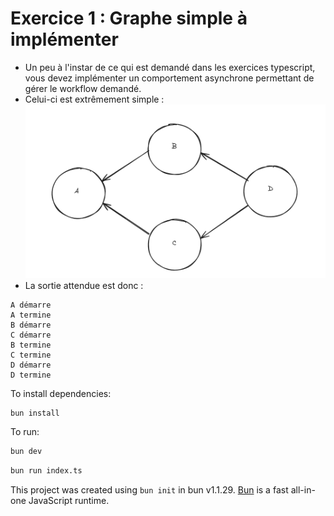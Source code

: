 # Exercice 1 : Graphe simple à implémenter
- Un peu à l'instar de ce qui est demandé dans les exercices typescript, vous devez implémenter un comportement asynchrone permettant de gérer le workflow demandé. 
- Celui-ci est extrêmement simple : ![Voir capture](<graph1.png>)
- La sortie attendue est donc : 
```
A démarre
A termine
B démarre
C démarre
B termine
C termine
D démarre
D termine
```

To install dependencies:

```bash
bun install
```

To run:

```bash
bun dev
```

```bash
bun run index.ts
```

This project was created using `bun init` in bun v1.1.29. [Bun](https://bun.sh) is a fast all-in-one JavaScript runtime.
